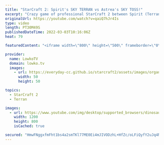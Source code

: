 ```yaml
---
title: "StarCraft 2: Spirit's SKY TERRAN vs Astrea's SKY TOSS!"
excerpt: "Crazy game of professional StarCraft 2 between Spirit (Terran) and Astrea (Protoss). The players decide to sit back and macro up to a Sky Toss and Sky Terran army.   Crazy game - Spirit vs Nice: https://youtu.be/RK4XbHMvfy0  Support my work on Patreon: https://www.patreon.com/lowkotv Become a YouTube"
originalUrl: https://youtube.com/watch?v=qaiQ7hJr4Is
type: video
length: PT30M49S
publishedDateTime: 2022-03-03T10:16:06Z
heat: 79

featuredContent: "<iframe width=\"800\" height=\"500\" frameborder=\"0\" src=\"https://www.youtube.com/embed/qaiQ7hJr4Is\" allow=\"accelerometer; autoplay; encrypted-media; gyroscope; picture-in-picture\" allowfullscreen></iframe>"

provider:
  name: LowkoTV
  domain: lowko.tv
  images:
    - url: https://everyday-cc.github.io/starcraft2/assets/images/organizations/lowko.tv-50x50.jpg
      width: 50
      height: 50

topics:
  - StarCraft 2
  - Terran

images:
  - url: https://www.youtube.com/img/desktop/supported_browsers/dinosaur.png
    width: 1200
    height: 800
    isCached: true

secured: "HmwFNggxfmFht1bs4a2smTKl77ME0Ei4mJIVODzhL+HfZc/oLFiQyfY2uJq4NCFQD5IbuzM+9c6Yatt9pfyR2SYXlHTfqSxts6km0JKCY3TevN8F+zPAMeDQtjTt/LBo4APsp/HQUI87h5W011nNtQMrxzgFFnItigzNVJ8XYyOE0Qi0pBBfBWFEAoqFMYK15rEwxAZqpxlH9PHRP3oA8Y6dehRHTPRJ8I3MVsEiSX8PCfuQULL3GxmWD257goCuF8MDWKGI+pQ4qeRlEYhHBKpCx15jXFyo8p6TNgxBQsEz6oeCk0fotwrF6nMm6A2UvCj3RERi4ovufS4xlqib5KChfcWkwYOq7HNgQ7O8H/7WXzJRJN2DZ/oPuaOgkYmYVmqWTkjcsneZOm8WfzvuR3JCVgugw9vaJDICSI4S5nY=;8i8amTg4iYrux8ljESF5aw=="
---
```


